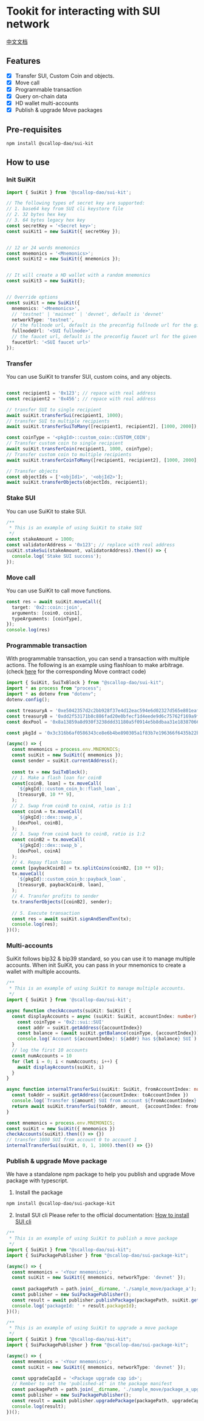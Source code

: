 # Tookit for interacting with SUI network

[中文文档](./README_cn.md)

## Features
- [x] Transfer SUI, Custom Coin and objects.
- [x] Move call
- [x] Programmable transaction
- [x] Query on-chain data 
- [x] HD wallet multi-accounts
- [x] Publish & upgrade Move packages

## Pre-requisites

```bash
npm install @scallop-dao/sui-kit
```


## How to use

### Init SuiKit

```typescript
import { SuiKit } from '@scallop-dao/sui-kit';

// The following types of secret key are supported:
// 1. base64 key from SUI cli keystore file
// 2. 32 bytes hex key
// 3. 64 bytes legacy hex key
const secretKey = '<Secret key>';
const suiKit1 = new SuiKit({ secretKey });


// 12 or 24 words mnemonics
const mnemonics = '<Mnemonics>';
const suiKit2 = new SuiKit({ mnemonics });


// It will create a HD wallet with a random mnemonics 
const suiKit3 = new SuiKit();


// Override options
const suiKit = new SuiKit({
  mnemonics: '<Mnemonics>',
  // 'testnet' | 'mainnet' | 'devnet', default is 'devnet'
  networkType: 'testnet',
  // the fullnode url, default is the preconfig fullnode url for the given network type
  fullnodeUrl: '<SUI fullnode>',
  // the faucet url, default is the preconfig faucet url for the given network type
  faucetUrl: '<SUI faucet url>' 
});
```


### Transfer 
You can use SuiKit to transfer SUI, custom coins, and any objects.

```typescript

const recipient1 = '0x123'; // repace with real address
const recipient2 = '0x456'; // repace with real address

// transfer SUI to single recipient
await suiKit.transferSui(recipient1, 1000);
// transfer SUI to multiple recipients
await suiKit.transferSuiToMany([recipient1, recipient2], [1000, 2000]);

const coinType = '<pkgId>::custom_coin::CUSTOM_COIN';
// Transfer custom coin to single recipient
await suiKit.transferCoin(recipient1, 1000, coinType);
// Transfer custom coin to multiple recipients
await suiKit.transferCoinToMany([recipient1, recipient2], [1000, 2000], coinType);

// Transfer objects
const objectIds = ['<objId1>', '<objId2>'];
await suiKit.transferObjects(objectIds, recipient1);
```

### Stake SUI
You can use SuiKit to stake SUI.

```typescript
/**
 * This is an example of using SuiKit to stake SUI
 */
const stakeAmount = 1000;
const validatorAddress = '0x123'; // replace with real address
suiKit.stakeSui(stakeAmount, validatorAddress).then(() => {
  console.log('Stake SUI success');
});
```

### Move call
You can use SuiKit to call move functions.

```typescript
const res = await suiKit.moveCall({
  target: '0x2::coin::join',
  arguments: [coin0, coin1],
  typeArguments: [coinType],
});
console.log(res)
```

### Programmable transaction
With programmable transaction, you can send a transaction with multiple actions.
The following is an example using flashloan to make arbitrage.
(check [here](./examples/sample_move/custom_coin/sources/dex.move) for the corresponding Move contract code)


```typescript
import { SuiKit, SuiTxBlock } from "@scallop-dao/sui-kit";
import * as process from "process";
import * as dotenv from "dotenv";
dotenv.config();

const treasuryA = '0xe5042357d2c2bb928f37e4d12eac594e6d02327d565e801eaf9aca4c7340c28c';
const treasuryB = '0xdd2f53171b8c886fad20e0bfecf1d4eede9d6c75762f169a9f3c3022e5ce7293';
const dexPool = '0x8a13859a8d930f3238ddd31180a5f0914e5b8dbaa31e18387066b61a563fedf9';

const pkgId = '0x3c316b6af0586343ce8e6b4be890305a1f83b7e196366f6435b22b6e3fc8e3d9';

(async() => {
  const mnemonics = process.env.MNEMONICS;
  const suiKit = new SuiKit({ mnemonics });
  const sender = suiKit.currentAddress();
  
  const tx = new SuiTxBlock();
  // 1. Make a flash loan for coinB
  const[coinB, loan] = tx.moveCall(
    `${pkgId}::custom_coin_b::flash_loan`,
    [treasuryB, 10 ** 9],
  );
  // 2. Swap from coinB to coinA, ratio is 1:1
  const coinA = tx.moveCall(
    `${pkgId}::dex::swap_a`,
    [dexPool, coinB],
  );
  // 3. Swap from coinA back to coinB, ratio is 1:2
  const coinB2 = tx.moveCall(
    `${pkgId}::dex::swap_b`,
    [dexPool, coinA]
  );
  // 4. Repay flash loan
  const [paybackCoinB] = tx.splitCoins(coinB2, [10 ** 9]);
  tx.moveCall(
    `${pkgId}::custom_coin_b::payback_loan`,
    [treasuryB, paybackCoinB, loan],
  );
  // 4. Transfer profits to sender
  tx.transferObjects([coinB2], sender);
  
  // 5. Execute transaction
  const res = await suiKit.signAndSendTxn(tx);
  console.log(res);
})();

```

### Multi-accounts

SuiKit follows bip32 & bip39 standard, so you can use it to manage multiple accounts.
When init SuiKit, you can pass in your mnemonics to create a wallet with multiple accounts.

```typescript
/**
 * This is an example of using SuiKit to manage multiple accounts.
 */
import { SuiKit } from '@scallop-dao/sui-kit';

async function checkAccounts(suiKit: SuiKit) {
  const displayAccounts = async (suiKit: SuiKit, accountIndex: number) => {
    const coinType = '0x2::sui::SUI'
    const addr = suiKit.getAddress({accountIndex})
    const balance = (await suiKit.getBalance(coinType, {accountIndex})).totalBalance
    console.log(`Account ${accountIndex}: ${addr} has ${balance} SUI`)
  }
  // log the first 10 accounts
  const numAccounts = 10
  for (let i = 0; i < numAccounts; i++) {
    await displayAccounts(suiKit, i)
  }
}

async function internalTransferSui(suiKit: SuiKit, fromAccountIndex: number, toAccountIndex: number, amount: number) {
  const toAddr = suiKit.getAddress({accountIndex: toAccountIndex })
  console.log(`Transfer ${amount} SUI from account ${fromAccountIndex} to account ${toAccountIndex}`)
  return await suiKit.transferSui(toAddr, amount,  {accountIndex: fromAccountIndex})
}

const mnemonics = process.env.MNEMONICS;
const suiKit = new SuiKit({ mnemonics })
checkAccounts(suiKit).then(() => {})
// transfer 1000 SUI from account 0 to account 1
internalTransferSui(suiKit, 0, 1, 1000).then(() => {})
```

### Publish & upgrade Move package
We have a standalone npm package to help you publish and upgrade Move package with typescript.

1. Install the package
```bash
npm install @scallop-dao/sui-package-kit
```

2. Install SUI cli
Please refer to the official documentation: [How to install SUI cli](https://docs.sui.io/devnet/build/install)

```typescript
/**
 * This is an example of using SuiKit to publish a move package
 */
import { SuiKit } from "@scallop-dao/sui-kit";
import { SuiPackagePublisher } from "@scallop-dao/sui-package-kit";

(async() => {
  const mnemonics = '<Your mnemonics>';
  const suiKit = new SuiKit({ mnemonics, networkType: 'devnet' });
  
  const packagePath = path.join(__dirname, './sample_move/package_a');
  const publisher = new SuiPackagePublisher();
  const result = await publisher.publishPackage(packagePath, suiKit.getSigner());
  console.log('packageId: ' + result.packageId);
})();
```

```typescript
/**
 * This is an example of using SuiKit to upgrade a move package
 */
import { SuiKit } from "@scallop-dao/sui-kit";
import { SuiPackagePublisher } from "@scallop-dao/sui-package-kit";

(async() => {
  const mnemonics = '<Your mnemonics>';
  const suiKit = new SuiKit({ mnemonics, networkType: 'devnet' });

  const upgradeCapId = '<Package upgrade cap id>';
  // Rember to set the 'published-at' in the package manifest
  const packagePath = path.join(__dirname, './sample_move/package_a_upgrade');
  const publisher = new SuiPackagePublisher();
  const result = await publisher.upgradePackage(packagePath, upgradeCapId, { skipFetchLatestGitDeps: true });
  console.log(result);
})();
```
